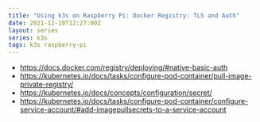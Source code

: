 ```yaml
---
title: "Using k3s on Raspberry Pi: Docker Registry: TLS and Auth"
date: 2021-12-10T12:27:00Z
layout: series
series: k3s
tags: k3s raspberry-pi
---
```


- <https://docs.docker.com/registry/deploying/#native-basic-auth>
- <https://kubernetes.io/docs/tasks/configure-pod-container/pull-image-private-registry/>
- <https://kubernetes.io/docs/concepts/configuration/secret/>
- <https://kubernetes.io/docs/tasks/configure-pod-container/configure-service-account/#add-imagepullsecrets-to-a-service-account>
